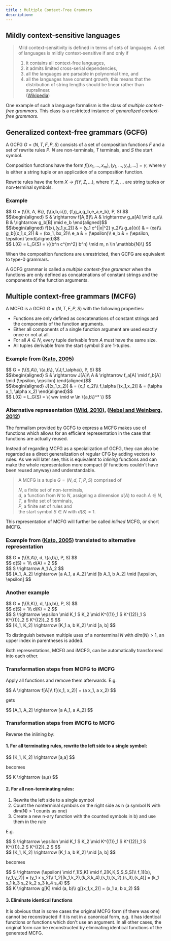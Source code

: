```yaml
---
title : Multiple Context-Free Grammars
description:
---
```


## Mildly context-sensitive languages

> Mild context-sensitivity is defined in terms of sets of languages. A set of languages is mildly context-sensitive if and only if  
> 1. it contains all context-free languages,  
> 2. it admits limited cross-serial dependencies,  
> 3. all the languages are parsable in polynomial time, and  
> 4. all the languages have constant growth; this means that the distribution of string lengths should be linear rather than supralinear.  
([Wikipedia](http://en.wikipedia.org/wiki/Mildly_context-sensitive_language))

One example of such a language formalism is the class of *multiple context-free grammars*.
This class is a restricted instance of *generalized context-free grammars*.

## Generalized context-free grammars (GCFG)

A GCFG $G = (N, T, F, P, S)$ consists of a set of composition functions $F$ and a set of rewrite rules $P$.
$N$ are non-terminals, $T$ terminals, and $S$ the start symbol.

Composition functions have the form $f[(x_1, ..., x_m), (y_1, ..., y_n), ...] = \gamma$,
where $\gamma$ is either a string tuple or an application of a composition function.

Rewrite rules have the form $X \rightarrow f(Y, Z, ...)$,
where $Y, Z, ...$ are string tuples or non-terminal symbols.

### Example

<div>$$
G = (\{S, A, B\}, (\{a,b,c\}), {f,g_a,g_b,e_a,e_b}, P, S)
$$</div>

<div>$$\begin{aligned}
S & \rightarrow f[A,B]\\
A & \rightarrow g_a[A] \mid e_a\\
B & \rightarrow g_b[B] \mid e_b  
\end{aligned}$$</div>

<div>$$\begin{aligned}
f[(x),(y_1,y_2)] & = (y_1 c^{|x|^2} y_2)\\
g_a[(x)] & = (xa)\\
g_b[(x_1,x_2)] & = (bx_1, bx_2)\\
e_a & = (\epsilon)\\
e_b & = (\epsilon, \epsilon)
\end{aligned}$$</div>

<div>$$
L(G) = L_G(S) = \{(b^n c^{m^2} b^n) \mid m, n \in \mathbb{N}\}
$$</div>
	
When the composition functions are unrestricted, then GCFG are equivalent to type-0 grammars.

A GCFG grammar is called a *multiple context-free grammar* when the functions are only defined
as concatenations of constant strings and the components of the function arguments.

## Multiple context-free grammars (MCFG)

A MCFG is a GCFG $G = (N, T, F, P, S)$ with the following properties:

* Functions are only defined as concatenations of constant strings and the components of the function arguments.
* Either all components of a single function argument are used exactly once or not at all.
* For all $A \in N$, every tuple derivable from $A$ must have the same size.
* All tuples derivable from the start symbol $S$ are 1-tuples.

### Example from ([Kato, 2005][Kato2005])

<div>$$
G = (\{S,A\}, \{a,b\}, \{J,f_\alpha\}, P, S)
$$</div>

<div>$$\begin{aligned}
S & \rightarrow J[A]\\
A & \rightarrow f_a[A] \mid f_b[A] \mid (\epsilon, \epsilon)
\end{aligned}$$</div>

<div>$$\begin{aligned}
J[(x_1,x_2)] & = (x_1 x_2)\\
f_\alpha [(x_1,x_2)] & = (\alpha x_1, \alpha x_2)
\end{aligned}$$</div>

<div>$$
L(G) = L_G(S) = \{ ww \mid w \in \{a,b\}^* \}
$$</div>

### Alternative representation ([Wild, 2010][Wild2010]), ([Nebel and Weinberg, 2012][Nebel2012])

The formalism provided by GCFG to express a MCFG makes use of functions which allows for
an efficient representation in the case that functions are actually reused.

Instead of regarding MCFG as a specialization of GCFG, they can also be regarded as a direct generalization
of regular CFG by adding vectors to rules. As we will later see, this is equivalent to *inlining* functions
and can make the whole representation more compact (if functions couldn't have been reused anyway)
and understandable.

> A MCFG is a tuple $G = (N, d, T, P, S)$ comprised of  
>  
> $N$, a finite set of non-terminals,  
> $d$, a function from $N$ to $N$, assigning a dimension $d(A)$ to each $A \in N$,  
> $T$, a finite set of terminals,  
> $P$, a finite set of rules and  
> the start symbol $S \in N$ with $d(S) = 1$.

This representation of MCFG will further be called *inlined* MCFG, or short iMCFG.

### Example from ([Kato, 2005][Kato2005]) translated to alternative representation

<div>$$
G = (\{S,A\}, d, \{a,b\}, P, S)
$$</div>

<div>$$
d(S) = 1\\
d(A) = 2
$$</div>

<div>$$
S \rightarrow A_1 A_2
$$</div>

<div>$$
[A_1, A_2] \rightarrow [a A_1, a A_2] \mid [b A_1, b A_2] \mid [\epsilon, \epsilon]
$$</div>

### Another example

<div>$$
G = (\{S,K\}, d, \{a,b\}, P, S)
$$</div>

<div>$$
d(S) = 1\\
d(K) = 2
$$</div>

<!-- the following two math expressions should be aligned, but there's a bug in MathJax atm:
     https://github.com/mathjax/MathJax/issues/230
-->
<div>$$
S \rightarrow \epsilon \mid K_1 S K_2 \mid K^{(1)}_1 S K^{(2)}_1 S K^{(1)}_2 S K^{(2)}_2 S
$$</div>

<div>$$
[K_1, K_2] \rightarrow [K_1 a, b K_2] \mid [a, b]
$$</div>

To distinguish between multiple uses of a nonterminal $N$ with $dim(N) > 1$, an upper index in parentheses
is added.

Both representations, MCFG and iMCFG, can be automatically transformed into each other.

### Transformation steps from MCFG to iMCFG

Apply all functions and remove them afterwards. E.g.

<div>$$
A \rightarrow f[A]\\
f[(x_1, x_2)] = (a x_1, a x_2)
$$</div>

gets

<div>$$
[A_1, A_2] \rightarrow [a A_1, a A_2]
$$</div>

### Transformation steps from iMCFG to MCFG

Reverse the inlining by:

#### 1. For all terminating rules, rewrite the left side to a single symbol:

<div>$$
[K_1, K_2] \rightarrow [a,a]
$$</div>

becomes

<div>$$
K \rightarrow (a,a)
$$</div>

#### 2. For all non-terminating rules:

1. Rewrite the left side to a single symbol
2. Count the nonterminal symbols on the right side as n (a symbol N with dim(N) > 1 counts as one)
3. Create a new n-ary function with the counted symbols in b) and use them in the rule

E.g.

<!-- the following two math expressions should be aligned, but there's a bug in MathJax atm:
     https://github.com/mathjax/MathJax/issues/230
-->
<div>$$
S \rightarrow \epsilon \mid K_1 S K_2 \mid K^{(1)}_1 S K^{(2)}_1 S K^{(1)}_2 S K^{(2)}_2 S
$$</div>

<div>$$
[K_1, K_2] \rightarrow [K_1 a, b K_2] \mid [a, b]
$$</div>

becomes

<div>$$
S \rightarrow (\epsilon) \mid f_1[S,K] \mid f_2[K,K,S,S,S,S]\\
f_1[(x),(y_1,y_2)] = (y_1 x y_2)\\
f_2[(k_1,k_2),(k_3,k_4),(s_1),(s_2),(s_3),(s_4)] = (k_1 s_1 k_3 s_2 k_2 s_3 k_4 s_4)
$$</div>

<div>$$
K \rightarrow g[K] \mid (a, b)\\
g[(x_1,x_2)] = (x_1 a, b x_2)
$$</div>

#### 3. Eliminate identical functions

It is obvious that in some cases the original MCFG form (if there was one) cannot be reconstructed if
it is not in a canonical form, e.g. it has identical functions or functions which don't use an argument.
In all other cases, the original form can be reconstructed by eliminating identical functions of the
generated MCFG.


[Wild2010]: https://kluedo.ub.uni-kl.de/frontdoor/index/index/docId/2285
[Nebel2012]: http://wwwagak.cs.uni-kl.de/research/publications/www_Pseudoknots/AlgCombPseudoknots.pdf
[Kato2005]: http://citeseerx.ist.psu.edu/viewdoc/summary?doi=10.1.1.105.777